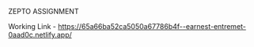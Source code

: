 ZEPTO ASSIGNMENT

Working Link - https://65a66ba52ca5050a67786b4f--earnest-entremet-0aad0c.netlify.app/
